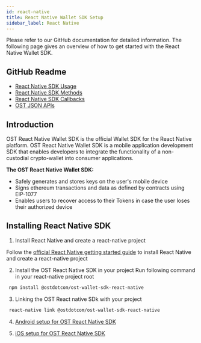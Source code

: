 ```yaml
---
id: react-native
title: React Native Wallet SDK Setup
sidebar_label: React Native
---
```

Please refer to our GitHub documentation for detailed information. The following page gives an overview of how to get started with the React Native Wallet SDK.

## GitHub Readme
* [React Native SDK Usage](https://github.com/ostdotcom/ost-wallet-sdk-react-native#sdk-usage)
* [React Native SDK Methods](https://github.com/ostdotcom/ost-wallet-sdk-react-native#sdk-methods)
* [React Native SDK Callbacks](https://github.com/ostdotcom/ost-wallet-sdk-react-native#sdk-workflow-callbacks)
* [OST JSON APIs](https://github.com/ostdotcom/ost-wallet-sdk-react-native#ost-json-apis)

## Introduction
OST React Native Wallet SDK is the official Wallet SDK for the React Native platform. OST React Native Wallet SDK is a mobile application development SDK that enables developers to integrate the functionality of a non-custodial crypto-wallet into consumer applications.

**The OST React Native Wallet SDK:**
* Safely generates and stores keys on the user's mobile device
* Signs ethereum transactions and data as defined by contracts using EIP-1077
* Enables users to recover access to their Tokens in case the user loses their authorized device


## Installing React Native SDK

1. Install React Native and create a react-native project

Follow the [official React Native getting started guide](https://facebook.github.io/react-native/docs/0.59/getting-started) to install React Native and create a react-native project

2. Install the OST React Native SDK in your project
Run following command in your react-native project root

```bash
 npm install @ostdotcom/ost-wallet-sdk-react-native
```

3. Linking the OST React native SDk with your project

```bash
 react-native link @ostdotcom/ost-wallet-sdk-react-native
```

4. [Android setup for OST React Native SDK](https://github.com/ostdotcom/ost-wallet-sdk-react-native/blob/master/android_setup.md)

5. [iOS setup for OST React Native SDK](https://github.com/ostdotcom/ost-wallet-sdk-react-native/blob/master/ios_setup.md)
